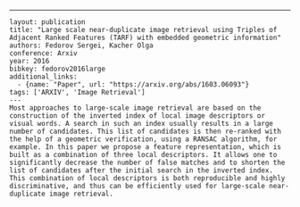 ---
    layout: publication
    title: "Large scale near-duplicate image retrieval using Triples of Adjacent Ranked Features (TARF) with embedded geometric information"
    authors: Fedorov Sergei, Kacher Olga
    conference: Arxiv
    year: 2016
    bibkey: fedorov2016large
    additional_links:
      - {name: "Paper", url: "https://arxiv.org/abs/1603.06093"}
    tags: ['ARXIV', 'Image Retrieval']
    ---
    Most approaches to large-scale image retrieval are based on the construction of the inverted index of local image descriptors or visual words. A search in such an index usually results in a large number of candidates. This list of candidates is then re-ranked with the help of a geometric verification, using a RANSAC algorithm, for example. In this paper we propose a feature representation, which is built as a combination of three local descriptors. It allows one to significantly decrease the number of false matches and to shorten the list of candidates after the initial search in the inverted index. This combination of local descriptors is both reproducible and highly discriminative, and thus can be efficiently used for large-scale near-duplicate image retrieval.